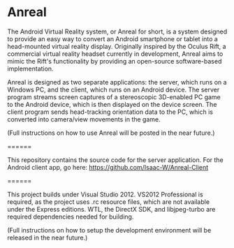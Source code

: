 Anreal
======

The Android Virtual Reality system, or Anreal for short, is a system designed to provide an easy way to convert an Android smartphone or tablet into a head-mounted virtual reality display. Originally inspired by the Oculus Rift, a commercial virtual reality headset currently in development, Anreal aims to mimic the Rift's functionality by providing an open-source software-based implementation.

Anreal is designed as two separate applications: the server, which runs on a Windows PC, and the client, which runs on an Android device. The server program streams screen captures of a stereoscopic 3D-enabled PC game to the Android device, which is then displayed on the device screen. The client program sends head-tracking orientation data to the PC, which is converted into camera/view movements in the game.

(Full instructions on how to use Anreal will be posted in the near future.)

======

This repository contains the source code for the server application. For the Android client app, go here: https://github.com/Isaac-W/Anreal-Client

======

This project builds under Visual Studio 2012. VS2012 Professional is required, as the project uses .rc resource files, which are not available under the Express editions. WTL, the DirectX SDK, and libjpeg-turbo are required dependencies needed for building.

(Full instructions on how to setup the development environment will be released in the near future.)
